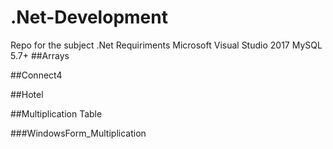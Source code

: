 # .Net-Development
Repo for the subject .Net
Requiriments
Microsoft Visual Studio 2017
MySQL 5.7+
##Arrays

##Connect4

##Hotel

##Multiplication Table

###WindowsForm_Multiplication
